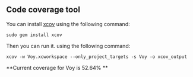 





## Code coverage tool

You can install [xcov](https://github.com/nakiostudio/xcov) using the following command:

```
sudo gem install xcov
```
Then you can run it. using the following command:

```
xcov -w Voy.xcworkspace --only_project_targets -s Voy -o xcov_output
```

**Current coverage for Voy is 52.64% **

